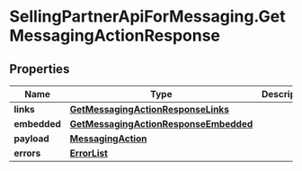 # SellingPartnerApiForMessaging.GetMessagingActionResponse

## Properties
Name | Type | Description | Notes
------------ | ------------- | ------------- | -------------
**links** | [**GetMessagingActionResponseLinks**](GetMessagingActionResponseLinks.md) |  | [optional] 
**embedded** | [**GetMessagingActionResponseEmbedded**](GetMessagingActionResponseEmbedded.md) |  | [optional] 
**payload** | [**MessagingAction**](MessagingAction.md) |  | [optional] 
**errors** | [**ErrorList**](ErrorList.md) |  | [optional] 


